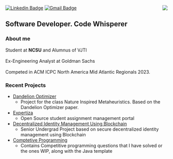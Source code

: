 [![Linkedin Badge](https://img.shields.io/badge/-Atharva_Thorve-blue?style=flat-square&logo=Linkedin&logoColor=white&link=https://www.linkedin.com/in/atharva-thorve-5b6268193//)](https://www.linkedin.com/in/atharva-thorve-5b6268193/) [![Gmail Badge](https://img.shields.io/badge/-aaathorve@gmail.com-c14438?style=flat-square&logo=Gmail&logoColor=white&link=mailto:aaathorve@gmail.com)](mailto:aaathorve@gmail.com)
<img align="right" src="https://github-readme-stats.vercel.app/api/top-langs/?username=AtharvaThorve&layout=compact" />
## Software Developer. Code Whisperer

### About me

Student at **NCSU** and Alumnus of VJTI
<br><br>
Ex-Engineering Analyst at Goldman Sachs
<br><br>
Competed in ACM ICPC North America Mid Atlantic Regionals 2023.

### Recent Projects
- [Dandelion Optimizer](https://github.com/AtharvaThorve/Dandelion-Optimizer)
  - Project for the class Nature Inspired Metaheuristics. Based on the Dandelion Optimizer paper.
- [Expertiza](https://github.com/expertiza/reimplementation-front-end)
  - Open Source student assignment management portal
- [Decentralized Identity Management Using Blockchain](https://github.com/BTechProject2022)
  - Senior Undergrad Project based on secure decentralized identity management using Blockchain
- [Comptetive Programming](https://github.com/AtharvaThorve/Competitive-Programming)
  - Contains Competitive programming questions that I have solved or the ones WIP, along with the Java template
